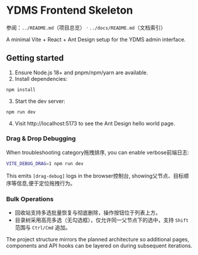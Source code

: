 # YDMS Frontend Skeleton

参阅：`../README.md`（项目总览） · `../docs/README.md`（文档索引）

A minimal Vite + React + Ant Design setup for the YDMS admin interface.

## Getting started

1. Ensure Node.js 18+ and pnpm/npm/yarn are available.
2. Install dependencies:

```bash
npm install
```

3. Start the dev server:

```bash
npm run dev
```

4. Visit http://localhost:5173 to see the Ant Design hello world page.

### Drag & Drop Debugging

When troubleshooting category拖拽排序, you can enable verbose前端日志:

```bash
VITE_DEBUG_DRAG=1 npm run dev
```

This emits `[drag-debug]` logs in the browser控制台, showing父节点、目标顺序等信息,便于定位拖拽行为。

### Bulk Operations

- 回收站支持多选批量恢复与彻底删除，操作按钮位于列表上方。
- 目录树采用高亮多选（无勾选框），仅允许同一父节点下的选中，支持 `Shift` 范围与 `Ctrl/Cmd` 追加。

The project structure mirrors the planned architecture so additional pages,
components and API hooks can be layered on during subsequent iterations.
